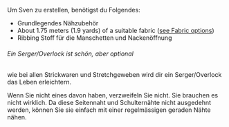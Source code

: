 Um Sven zu erstellen, benötigst du Folgendes:

-   Grundlegendes Nähzubehör
-   About 1.75 meters (1.9 yards) of a suitable fabric ([see Fabric options](#fabric-options))
-   Ribbing Stoff für die Manschetten und Nackenöffnung

<Note>

###### Ein Serger/Overlock ist schön, aber optional

wie bei allen Strickwaren und Stretchgeweben wird dir ein Serger/Overlock das Leben erleichtern.

Wenn Sie nicht eines davon haben, verzweifeln Sie nicht. Sie brauchen es nicht wirklich.
Da diese Seitennaht und Schulternähte nicht ausgedehnt werden, können Sie sie einfach mit einer regelmässigen geraden Nähte nähen.

</Note>
